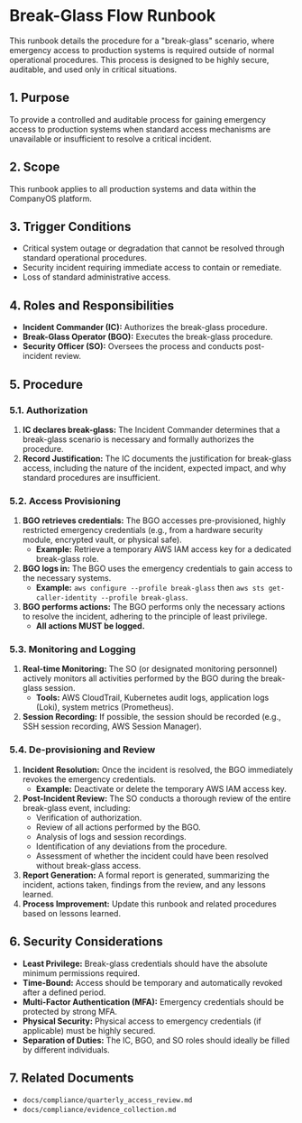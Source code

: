 # Break-Glass Flow Runbook

This runbook details the procedure for a "break-glass" scenario, where emergency access to production systems is required outside of normal operational procedures. This process is designed to be highly secure, auditable, and used only in critical situations.

## 1. Purpose

To provide a controlled and auditable process for gaining emergency access to production systems when standard access mechanisms are unavailable or insufficient to resolve a critical incident.

## 2. Scope

This runbook applies to all production systems and data within the CompanyOS platform.

## 3. Trigger Conditions

- Critical system outage or degradation that cannot be resolved through standard operational procedures.
- Security incident requiring immediate access to contain or remediate.
- Loss of standard administrative access.

## 4. Roles and Responsibilities

- **Incident Commander (IC):** Authorizes the break-glass procedure.
- **Break-Glass Operator (BGO):** Executes the break-glass procedure.
- **Security Officer (SO):** Oversees the process and conducts post-incident review.

## 5. Procedure

### 5.1. Authorization

1.  **IC declares break-glass:** The Incident Commander determines that a break-glass scenario is necessary and formally authorizes the procedure.
2.  **Record Justification:** The IC documents the justification for break-glass access, including the nature of the incident, expected impact, and why standard procedures are insufficient.

### 5.2. Access Provisioning

1.  **BGO retrieves credentials:** The BGO accesses pre-provisioned, highly restricted emergency credentials (e.g., from a hardware security module, encrypted vault, or physical safe).
    - **Example:** Retrieve a temporary AWS IAM access key for a dedicated break-glass role.
2.  **BGO logs in:** The BGO uses the emergency credentials to gain access to the necessary systems.
    - **Example:** `aws configure --profile break-glass` then `aws sts get-caller-identity --profile break-glass`.
3.  **BGO performs actions:** The BGO performs only the necessary actions to resolve the incident, adhering to the principle of least privilege.
    - **All actions MUST be logged.**

### 5.3. Monitoring and Logging

1.  **Real-time Monitoring:** The SO (or designated monitoring personnel) actively monitors all activities performed by the BGO during the break-glass session.
    - **Tools:** AWS CloudTrail, Kubernetes audit logs, application logs (Loki), system metrics (Prometheus).
2.  **Session Recording:** If possible, the session should be recorded (e.g., SSH session recording, AWS Session Manager).

### 5.4. De-provisioning and Review

1.  **Incident Resolution:** Once the incident is resolved, the BGO immediately revokes the emergency credentials.
    - **Example:** Deactivate or delete the temporary AWS IAM access key.
2.  **Post-Incident Review:** The SO conducts a thorough review of the entire break-glass event, including:
    - Verification of authorization.
    - Review of all actions performed by the BGO.
    - Analysis of logs and session recordings.
    - Identification of any deviations from the procedure.
    - Assessment of whether the incident could have been resolved without break-glass access.
3.  **Report Generation:** A formal report is generated, summarizing the incident, actions taken, findings from the review, and any lessons learned.
4.  **Process Improvement:** Update this runbook and related procedures based on lessons learned.

## 6. Security Considerations

- **Least Privilege:** Break-glass credentials should have the absolute minimum permissions required.
- **Time-Bound:** Access should be temporary and automatically revoked after a defined period.
- **Multi-Factor Authentication (MFA):** Emergency credentials should be protected by strong MFA.
- **Physical Security:** Physical access to emergency credentials (if applicable) must be highly secured.
- **Separation of Duties:** The IC, BGO, and SO roles should ideally be filled by different individuals.

## 7. Related Documents

- `docs/compliance/quarterly_access_review.md`
- `docs/compliance/evidence_collection.md`
